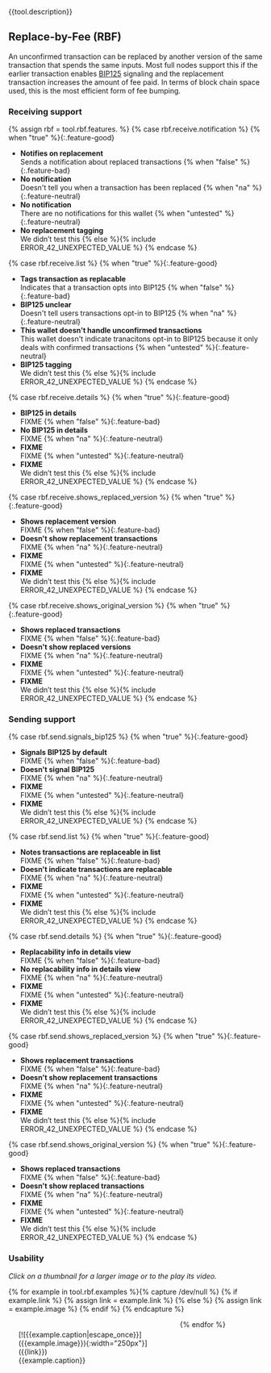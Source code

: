{{tool.description}}

## Replace-by-Fee (RBF)

An unconfirmed transaction can be replaced by another version of the
same transaction that spends the same inputs.  Most full nodes support
this if the earlier transaction enables [BIP125](https://github.com/bitcoin/bips/blob/master/bip-0125.mediawiki) signaling and the
replacement transaction increases the amount of fee paid.  In terms of
block chain space used, this is the most efficient form of fee bumping.

### Receiving support

{% assign rbf = tool.rbf.features. %}
{% case rbf.receive.notification %}
  {% when "true" %}{:.feature-good}
  - **Notifies on replacement**<br>
    Sends a notification about replaced transactions
  {% when "false" %}{:.feature-bad}
  - **No notification**<br>
    Doesn't tell you when a transaction has been replaced
  {% when "na" %}{:.feature-neutral}
  - **No notification**<br>
    There are no notifications for this wallet
  {% when "untested" %}{:.feature-neutral}
  - **No replacement tagging**<br>
    We didn’t test this
  {% else %}{% include ERROR_42_UNEXPECTED_VALUE %}
{% endcase %}

{% case rbf.receive.list %}
  {% when "true" %}{:.feature-good}
  - **Tags transaction as replacable**<br>
    Indicates that a transaction opts into BIP125
  {% when "false" %}{:.feature-bad}
  - **BIP125 unclear**<br>
    Doesn't tell users transactions opt-in to BIP125
  {% when "na" %}{:.feature-neutral}
  - **This wallet doesn't handle unconfirmed transactions**<br>
    This wallet doesn't indicate tranacitons opt-in to BIP125 because it
    only deals with confirmed transactions
  {% when "untested" %}{:.feature-neutral}
  - **BIP125 tagging**<br>
    We didn’t test this
  {% else %}{% include ERROR_42_UNEXPECTED_VALUE %}
{% endcase %}

{% case rbf.receive.details %}
  {% when "true" %}{:.feature-good}
  - **BIP125 in details**<br>
    FIXME
  {% when "false" %}{:.feature-bad}
  - **No BIP125 in details**<br>
    FIXME
  {% when "na" %}{:.feature-neutral}
  - **FIXME**<br>
    FIXME
  {% when "untested" %}{:.feature-neutral}
  - **FIXME**<br>
    We didn’t test this
  {% else %}{% include ERROR_42_UNEXPECTED_VALUE %}
{% endcase %}

{% case rbf.receive.shows_replaced_version %}
  {% when "true" %}{:.feature-good}
  - **Shows replacement version**<br>
    FIXME
  {% when "false" %}{:.feature-bad}
  - **Doesn't show replacement transactions**<br>
    FIXME
  {% when "na" %}{:.feature-neutral}
  - **FIXME**<br>
    FIXME
  {% when "untested" %}{:.feature-neutral}
  - **FIXME**<br>
    We didn’t test this
  {% else %}{% include ERROR_42_UNEXPECTED_VALUE %}
{% endcase %}

{% case rbf.receive.shows_original_version %}
  {% when "true" %}{:.feature-good}
  - **Shows replaced transactions**<br>
    FIXME
  {% when "false" %}{:.feature-bad}
  - **Doesn't show replaced versions**<br>
    FIXME
  {% when "na" %}{:.feature-neutral}
  - **FIXME**<br>
    FIXME
  {% when "untested" %}{:.feature-neutral}
  - **FIXME**<br>
    We didn’t test this
  {% else %}{% include ERROR_42_UNEXPECTED_VALUE %}
{% endcase %}

### Sending support

{% case rbf.send.signals_bip125 %}
  {% when "true" %}{:.feature-good}
  - **Signals BIP125 by default**<br>
    FIXME
  {% when "false" %}{:.feature-bad}
  - **Doesn't signal BIP125**<br>
    FIXME
  {% when "na" %}{:.feature-neutral}
  - **FIXME**<br>
    FIXME
  {% when "untested" %}{:.feature-neutral}
  - **FIXME**<br>
    We didn’t test this
  {% else %}{% include ERROR_42_UNEXPECTED_VALUE %}
{% endcase %}

{% case rbf.send.list %}
  {% when "true" %}{:.feature-good}
  - **Notes transactions are replaceable in list**<br>
    FIXME
  {% when "false" %}{:.feature-bad}
  - **Doesn't indicate transactions are replacable**<br>
    FIXME
  {% when "na" %}{:.feature-neutral}
  - **FIXME**<br>
    FIXME
  {% when "untested" %}{:.feature-neutral}
  - **FIXME**<br>
    We didn’t test this
  {% else %}{% include ERROR_42_UNEXPECTED_VALUE %}
{% endcase %}

{% case rbf.send.details %}
  {% when "true" %}{:.feature-good}
  - **Replacability info in details view**<br>
    FIXME
  {% when "false" %}{:.feature-bad}
  - **No replacability info in details view**<br>
    FIXME
  {% when "na" %}{:.feature-neutral}
  - **FIXME**<br>
    FIXME
  {% when "untested" %}{:.feature-neutral}
  - **FIXME**<br>
    We didn’t test this
  {% else %}{% include ERROR_42_UNEXPECTED_VALUE %}
{% endcase %}

{% case rbf.send.shows_replaced_version %}
  {% when "true" %}{:.feature-good}
  - **Shows replacement transactions**<br>
    FIXME
  {% when "false" %}{:.feature-bad}
  - **Doesn't show replacement transactions**<br>
    FIXME
  {% when "na" %}{:.feature-neutral}
  - **FIXME**<br>
    FIXME
  {% when "untested" %}{:.feature-neutral}
  - **FIXME**<br>
    We didn’t test this
  {% else %}{% include ERROR_42_UNEXPECTED_VALUE %}
{% endcase %}

{% case rbf.send.shows_original_version %}
  {% when "true" %}{:.feature-good}
  - **Shows replaced transactions**<br>
    FIXME
  {% when "false" %}{:.feature-bad}
  - **Doesn't show replaced transactions**<br>
    FIXME
  {% when "na" %}{:.feature-neutral}
  - **FIXME**<br>
    FIXME
  {% when "untested" %}{:.feature-neutral}
  - **FIXME**<br>
    We didn’t test this
  {% else %}{% include ERROR_42_UNEXPECTED_VALUE %}
{% endcase %}

### Usability

*Click on a thumbnail for a larger image or to the play its video.*

{% for example in tool.rbf.examples %}{% capture /dev/null %}
  {% if example.link %}
    {% assign link = example.link %}
  {% else %}
    {% assign link = example.image %}
  {% endif %}
{% endcapture %}
<div markdown="1" style="max-width: 300px; float: left; padding: 20px;">
[![{{example.caption|escape_once}}]({{example.image}}){:width="250px"}]({{link}})
<br />{{example.caption}}</div>
{% endfor %}

